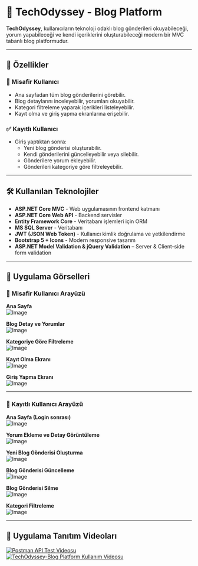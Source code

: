 # 📝 TechOdyssey - Blog Platform

**TechOdyssey**, kullanıcıların teknoloji odaklı blog gönderileri okuyabileceği, yorum yapabileceği ve kendi içeriklerini oluşturabileceği modern bir MVC tabanlı blog platformudur.

---

## 🚀 Özellikler

### 👤 Misafir Kullanıcı
- Ana sayfadan tüm blog gönderilerini görebilir.
- Blog detaylarını inceleyebilir, yorumları okuyabilir.
- Kategori filtreleme yaparak içerikleri listeleyebilir.
- Kayıt olma ve giriş yapma ekranlarına erişebilir.

### ✅ Kayıtlı Kullanıcı
- Giriş yaptıktan sonra:
  - Yeni blog gönderisi oluşturabilir.
  - Kendi gönderilerini güncelleyebilir veya silebilir.
  - Gönderilere yorum ekleyebilir.
  - Gönderileri kategoriye göre filtreleyebilir.

---

## 🛠️ Kullanılan Teknolojiler

- **ASP.NET Core MVC** - Web uygulamasının frontend katmanı  
- **ASP.NET Core Web API** - Backend servisler  
- **Entity Framework Core** - Veritabanı işlemleri için ORM  
- **MS SQL Server** - Veritabanı  
- **JWT (JSON Web Token)** - Kullanıcı kimlik doğrulama ve yetkilendirme  
- **Bootstrap 5 + Icons** - Modern responsive tasarım  
- **ASP.NET Model Validation & jQuery Validation** – Server & Client-side form validation  

---

## 📸 Uygulama Görselleri

### 🎯 Misafir Kullanıcı Arayüzü

**Ana Sayfa**  
![Image](https://github.com/user-attachments/assets/a3ee9caa-f10f-4bb8-8ced-32510fbb7416)

**Blog Detay ve Yorumlar**  
![Image](https://github.com/user-attachments/assets/1742bcef-d1cc-4f7d-a557-127a80b1c888)

**Kategoriye Göre Filtreleme**  
![Image](https://github.com/user-attachments/assets/950bd45c-c731-4980-892a-23bac0e97f87)

**Kayıt Olma Ekranı**  
![Image](https://github.com/user-attachments/assets/caaf5695-d071-4253-b7e3-f696957a15cd)

**Giriş Yapma Ekranı**  
![Image](https://github.com/user-attachments/assets/b75a9681-85d6-4797-95e3-685e528f333e)

---

### 🔐 Kayıtlı Kullanıcı Arayüzü

**Ana Sayfa (Login sonrası)**  
![Image](https://github.com/user-attachments/assets/b1d08e20-8e41-4c55-9095-5e95bc6405e3)

**Yorum Ekleme ve Detay Görüntüleme**  
![Image](https://github.com/user-attachments/assets/573a366c-27db-41f5-9e21-5fb7043d3442)

**Yeni Blog Gönderisi Oluşturma**  
![Image](https://github.com/user-attachments/assets/623f3f6b-219a-4693-9639-35dbc74f205c)

**Blog Gönderisi Güncelleme**  
![Image](https://github.com/user-attachments/assets/7fd40793-ce4e-46e6-92c8-8264d1eff86d)

**Blog Gönderisi Silme**  
![Image](https://github.com/user-attachments/assets/ad77b54d-0e22-4e81-b4c1-38dad11163d0)

**Kategori Filtreleme**  
![Image](https://github.com/user-attachments/assets/d5bdadc0-35f4-4681-aeff-ca468c7b512e)

---

## 🎥 Uygulama Tanıtım Videoları

<a href="https://drive.google.com/file/d/19KTJl0I1-y-paOR5M8GBglRr425RxJGB/view?usp=sharing" target="_blank">
  <img src="https://img.shields.io/badge/🎬%20Postman%20API%20Test%20Videosu-blue?style=for-the-badge" alt="Postman API Test Videosu">
</a>

<a href="https://drive.google.com/file/d/1t-hTMDQxl8p5GvNxmW92wE_HzgPeUUwQ/view?usp=sharing" target="_blank">
  <img src="https://img.shields.io/badge/🎬%20Blog%20Platformu%20Kullanım%20Videosu-green?style=for-the-badge" alt="TechOdyssey-Blog Platform Kullanım Videosu">
</a>
